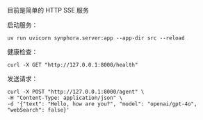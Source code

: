 目前是简单的 HTTP SSE 服务

启动服务：
```
uv run uvicorn synphora.server:app --app-dir src --reload
```

健康检查：
```
curl -X GET "http://127.0.0.1:8000/health"
```

发送请求：
```
curl -X POST "http://127.0.0.1:8000/agent" \
-H "Content-Type: application/json" \
-d '{"text": "Hello, how are you?", "model": "openai/gpt-4o", "webSearch": false}'
```
